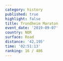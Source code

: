 ```yaml
---
category: history
published: true
highlight: false
title: Trondheim Maraton
event_date: '2019-09-07'
country: NOR
surface: Road
distance: '42,195'
time: '02:51:13'
ranking: 16 / 486
---
```


